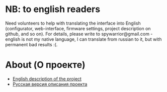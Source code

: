 <h1>NB: to english readers</h1>
<p>
Need volunteers to help with translating the interface into English (configurator, web-interface, firmware settings, project description on github, and so on). For details, please write to spywarrior@gmail.com - english is not my native language, I can translate from russian to it, but with permanent bad results :(.

<h1>About (О проекте)</h1>

<ul>
 <li><a href="README_EN.md">English description of the project</a></li>
 <li><a href="README_RU.md">Русская версия описания проекта</a></li>
 </ul>
